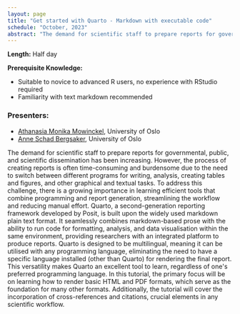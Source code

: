 ```yaml
---
layout: page
title: "Get started with Quarto - Markdown with executable code"
schedule: "October, 2023"
abstract: "The demand for scientific staff to prepare reports for governmental, public, and scientific dissemination has been increasing. However, the process of creating reports is often time-consuming and burdensome due to the need to switch between different programs for writing, analysis, creating tables and figures, and other graphical and textual tasks. To address this challenge, there is a growing importance in learning efficient tools that combine programming and report generation, streamlining the workflow and reducing manual effort. Quarto, a second-generation reporting framework developed by Posit, is built upon the widely used markdown plain text format. It seamlessly combines markdown-based prose with the ability to run code for formatting, analysis, and data visualisation within the same environment, providing researchers with an integrated platform to produce reports. Quarto is designed to be multilingual, meaning it can be utilised with any programming language, eliminating the need to have a specific language installed (other than Quarto) for rendering the final report. This versatility makes Quarto an excellent tool to learn, regardless of one's preferred programming language.  In this tutorial, the primary focus will be on learning how to render basic HTML and PDF formats, which serve as the foundation for many other formats. Additionally, the tutorial will cover the incorporation of cross-references and citations, crucial elements in any scientific workflow."
---
```


**Length:** Half day

**Prerequisite Knowledge:** 
- Suitable to novice to advanced R users, no experience with RStudio required 
- Familiarity with text markdown recommended

### Presenters:
- [Athanasia Monika Mowinckel](mailto:a.m.mowinckel@psykologi.uio.no), University of Oslo
- [Anne Schad Bergsaker](mailto:a.s.bergsaker@usit.uio.no), University of Oslo

The demand for scientific staff to prepare reports for governmental, public, and scientific dissemination has been increasing. However, the process of creating reports is often time-consuming and burdensome due to the need to switch between different programs for writing, analysis, creating tables and figures, and other graphical and textual tasks. To address this challenge, there is a growing importance in learning efficient tools that combine programming and report generation, streamlining the workflow and reducing manual effort. Quarto, a second-generation reporting framework developed by Posit, is built upon the widely used markdown plain text format. It seamlessly combines markdown-based prose with the ability to run code for formatting, analysis, and data visualisation within the same environment, providing researchers with an integrated platform to produce reports. Quarto is designed to be multilingual, meaning it can be utilised with any programming language, eliminating the need to have a specific language installed (other than Quarto) for rendering the final report. This versatility makes Quarto an excellent tool to learn, regardless of one's preferred programming language.  In this tutorial, the primary focus will be on learning how to render basic HTML and PDF formats, which serve as the foundation for many other formats. Additionally, the tutorial will cover the incorporation of cross-references and citations, crucial elements in any scientific workflow.
